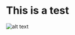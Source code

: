 # This is a test
![alt text](https://komarev.com/ghpvc/?Iamonline20&color=green&style=for-the-badge)
